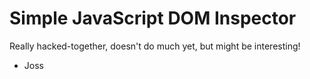 Simple JavaScript DOM Inspector
===============================

Really hacked-together, doesn't do much yet, but might be interesting!

- Joss